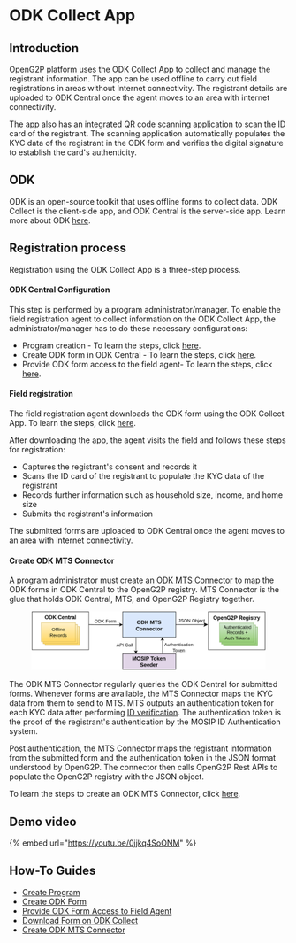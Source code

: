 # ODK Collect App

## Introduction

OpenG2P platform uses the ODK Collect App to collect and manage the registrant information. The app can be used offline to carry out field registrations in areas without Internet connectivity. The registrant details are uploaded to ODK Central once the agent moves to an area with internet connectivity.

The app also has an integrated QR code scanning application to scan the ID card of the registrant. The scanning application automatically populates the KYC data of the registrant in the ODK form and verifies the digital signature to establish the card's authenticity.&#x20;

## ODK

ODK is an open-source toolkit that uses offline forms to collect data. ODK Collect is the client-side app, and ODK Central is the server-side app. Learn more about ODK [here](https://docs.getodk.org/).

## Registration process

Registration using the ODK Collect App is a three-step process.

#### ODK Central Configuration

This step is performed by a program administrator/manager. To enable the field registration agent to collect information on the ODK Collect App, the administrator/manager has to do these necessary configurations:

* Program creation - To learn the steps, click [here](../../guides/user-guides/create-a-program.md).
* Create ODK form in ODK Central - To learn the steps, click [here](../../guides/user-guides/create-odk-form.md).
* Provide ODK form access to the field agent- To learn the steps, click [here](../../guides/user-guides/provide-form-access-to-field-agent.md).

#### Field registration

The field registration agent downloads the ODK form using the ODK Collect App. To learn the steps, click [here](../../guides/user-guides/download-form-on-odk-collect.md).

After downloading the app, the agent visits the field and follows these steps for registration:

* Captures the registrant's consent and records it
* Scans the ID card of the registrant to populate the KYC data of the registrant
* Records further information such as household size, income, and home size
* Submits the registrant's information&#x20;

The submitted forms are uploaded to ODK Central once the agent moves to an area with internet connectivity.&#x20;

#### Create ODK MTS Connector

A program administrator must create an [ODK MTS Connector](../../integrations/integration-with-mosip/mts-connector.md) to map the ODK forms in ODK Central to the OpenG2P registry. MTS Connector is the glue that holds ODK Central, MTS, and OpenG2P Registry together.&#x20;

<figure><img src="https://github.com/OpenG2P/openg2p-documentation/raw/e9fdceeedd6e483eb45098b9a72f013a331451cf/.gitbook/assets/offline-registration-process.png" alt=""><figcaption></figcaption></figure>

The ODK MTS Connector regularly queries the ODK Central for submitted forms. Whenever forms are available, the MTS Connector maps the KYC data from them to send to MTS. MTS outputs an authentication token for each KYC data after performing [ID verification](../id-verification.md#registrant-authentication-using-mts). The authentication token is the proof of the registrant's authentication by the MOSIP ID Authentication system.

Post authentication, the MTS Connector maps the registrant information from the submitted form and the authentication token in the JSON format understood by OpenG2P. The connector then calls OpenG2P Rest APIs to populate the OpenG2P registry with the JSON object.

To learn the steps to create an ODK MTS Connector, click [here](../../guides/user-guides/create-mts-connector/create-odk-mts-connector.md).

## Demo video

{% embed url="https://youtu.be/0jjkq4SoONM" %}

## How-To Guides

* [Create Program](../../guides/user-guides/create-a-program.md)
* [Create ODK Form](../../guides/user-guides/create-odk-form.md)
* [Provide ODK Form Access to Field Agent](../../guides/user-guides/provide-form-access-to-field-agent.md)
* [Download Form on ODK Collect](../../guides/user-guides/download-form-on-odk-collect.md)
* [Create ODK MTS Connector](../../guides/user-guides/create-mts-connector/create-odk-mts-connector.md)
